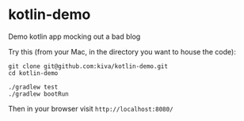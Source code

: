 # kotlin-demo
Demo kotlin app mocking out a bad blog

Try this (from your Mac, in the directory you want to house the code):

```
git clone git@github.com:kiva/kotlin-demo.git
cd kotlin-demo

./gradlew test
./gradlew bootRun
```

Then in your browser visit `http://localhost:8080/`